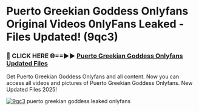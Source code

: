 # Puerto Greekian Goddess Onlyfans Original Videos 0nlyFans Leaked - Files Updated! (9qc3)

<h3>🔴 CLICK HERE 🌐==►► <a href="https://tinyurl.com/3hn5wdd3" rel="nofollow">Puerto Greekian Goddess Onlyfans Updated Files</a></h3>

Get Puerto Greekian Goddess Onlyfans and all content. Now you can access all videos and pictures of Puerto Greekian Goddess Onlyfans. New Updated Files 2025!

[![9qc3](https://i.imgur.com/4HnBqBT.gif)](https://tinyurl.com/3hn5wdd3)
puerto greekian goddess leaked onlyfans